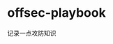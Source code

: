






















































































































































































# offsec-playbook
记录一点攻防知识
